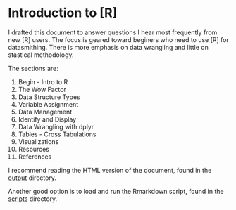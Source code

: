 # Introduction to [R]

I drafted this document to answer questions I hear most frequently from new [R] users.  The focus is geared toward beginers who need to use [R] for datasmithing. There is more emphasis on data wrangling and little on stastical methodology.  

The sections are:

1. Begin - Intro to R
2. The Wow Factor
3. Data Structure Types
4. Variable Assignment
5. Data Management
6. Identify and Display
7. Data Wrangling with dplyr
8. Tables - Cross Tabulations
9. Visualizations
10. Resources
11. References

I recommend reading the HTML version of the document, found in the [output]("output") directory.

Another good option is to load and run the Rmarkdown script, found in the [scripts]("scripts") directory.